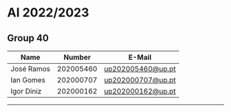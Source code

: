 # AI 2022/2023

## Group 40
| Name             | Number    | E-Mail             |
| ---------------- | --------- | ------------------ |
| José Ramos       | 202005460 | up202005460@up.pt        |
| Ian Gomes    | 202000707 | up202000707@up.pt        |
| Igor Diniz    | 202000162 | up202000162@up.pt         |

----